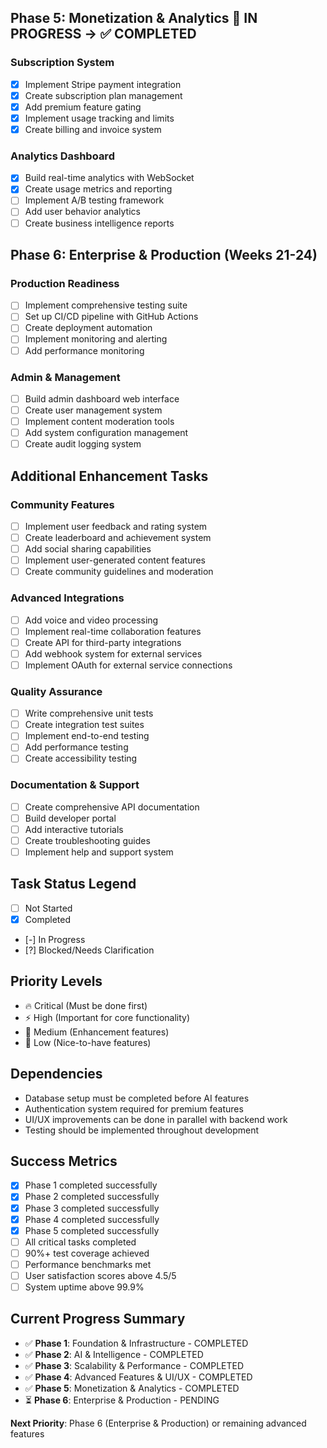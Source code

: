 ## Phase 5: Monetization & Analytics 🚧 IN PROGRESS → ✅ COMPLETED

### Subscription System
- [x] Implement Stripe payment integration
- [x] Create subscription plan management
- [x] Add premium feature gating
- [x] Implement usage tracking and limits
- [x] Create billing and invoice system

### Analytics Dashboard
- [x] Build real-time analytics with WebSocket
- [x] Create usage metrics and reporting
- [ ] Implement A/B testing framework
- [ ] Add user behavior analytics
- [ ] Create business intelligence reports

## Phase 6: Enterprise & Production (Weeks 21-24)

### Production Readiness
- [ ] Implement comprehensive testing suite
- [ ] Set up CI/CD pipeline with GitHub Actions
- [ ] Create deployment automation
- [ ] Implement monitoring and alerting
- [ ] Add performance monitoring

### Admin & Management
- [ ] Build admin dashboard web interface
- [ ] Create user management system
- [ ] Implement content moderation tools
- [ ] Add system configuration management
- [ ] Create audit logging system

## Additional Enhancement Tasks

### Community Features
- [ ] Implement user feedback and rating system
- [ ] Create leaderboard and achievement system
- [ ] Add social sharing capabilities
- [ ] Implement user-generated content features
- [ ] Create community guidelines and moderation

### Advanced Integrations
- [ ] Add voice and video processing
- [ ] Implement real-time collaboration features
- [ ] Create API for third-party integrations
- [ ] Add webhook system for external services
- [ ] Implement OAuth for external service connections

### Quality Assurance
- [ ] Write comprehensive unit tests
- [ ] Create integration test suites
- [ ] Implement end-to-end testing
- [ ] Add performance testing
- [ ] Create accessibility testing

### Documentation & Support
- [ ] Create comprehensive API documentation
- [ ] Build developer portal
- [ ] Add interactive tutorials
- [ ] Create troubleshooting guides
- [ ] Implement help and support system

## Task Status Legend
- [ ] Not Started
- [x] Completed
- [-] In Progress
- [?] Blocked/Needs Clarification

## Priority Levels
- 🔥 Critical (Must be done first)
- ⚡ High (Important for core functionality)
- 🔧 Medium (Enhancement features)
- 🎨 Low (Nice-to-have features)

## Dependencies
- Database setup must be completed before AI features
- Authentication system required for premium features
- UI/UX improvements can be done in parallel with backend work
- Testing should be implemented throughout development

## Success Metrics
- [x] Phase 1 completed successfully
- [x] Phase 2 completed successfully
- [x] Phase 3 completed successfully
- [x] Phase 4 completed successfully
- [x] Phase 5 completed successfully
- [ ] All critical tasks completed
- [ ] 90%+ test coverage achieved
- [ ] Performance benchmarks met
- [ ] User satisfaction scores above 4.5/5
- [ ] System uptime above 99.9%

## Current Progress Summary
- ✅ **Phase 1**: Foundation & Infrastructure - COMPLETED
- ✅ **Phase 2**: AI & Intelligence - COMPLETED
- ✅ **Phase 3**: Scalability & Performance - COMPLETED
- ✅ **Phase 4**: Advanced Features & UI/UX - COMPLETED
- ✅ **Phase 5**: Monetization & Analytics - COMPLETED
- ⏳ **Phase 6**: Enterprise & Production - PENDING

**Next Priority**: Phase 6 (Enterprise & Production) or remaining advanced features
